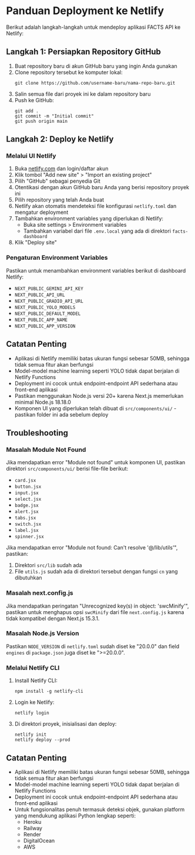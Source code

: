 # Panduan Deployment ke Netlify

Berikut adalah langkah-langkah untuk mendeploy aplikasi FACTS API ke Netlify:

## Langkah 1: Persiapkan Repository GitHub

1. Buat repository baru di akun GitHub baru yang ingin Anda gunakan
2. Clone repository tersebut ke komputer lokal:
   ```
   git clone https://github.com/username-baru/nama-repo-baru.git
   ```
3. Salin semua file dari proyek ini ke dalam repository baru
4. Push ke GitHub:
   ```
   git add .
   git commit -m "Initial commit"
   git push origin main
   ```

## Langkah 2: Deploy ke Netlify

### Melalui UI Netlify

1. Buka [netlify.com](https://netlify.com) dan login/daftar akun
2. Klik tombol "Add new site" > "Import an existing project"
3. Pilih "GitHub" sebagai penyedia Git
4. Otentikasi dengan akun GitHub baru Anda yang berisi repository proyek ini
5. Pilih repository yang telah Anda buat
6. Netlify akan otomatis mendeteksi file konfigurasi `netlify.toml` dan mengatur deployment
7. Tambahkan environment variables yang diperlukan di Netlify:
   - Buka site settings > Environment variables
   - Tambahkan variabel dari file `.env.local` yang ada di direktori `facts-dashboard`
8. Klik "Deploy site"

### Pengaturan Environment Variables

Pastikan untuk menambahkan environment variables berikut di dashboard Netlify:
- `NEXT_PUBLIC_GEMINI_API_KEY` 
- `NEXT_PUBLIC_API_URL`
- `NEXT_PUBLIC_GRADIO_API_URL`
- `NEXT_PUBLIC_YOLO_MODELS`
- `NEXT_PUBLIC_DEFAULT_MODEL`
- `NEXT_PUBLIC_APP_NAME`
- `NEXT_PUBLIC_APP_VERSION`

## Catatan Penting

- Aplikasi di Netlify memiliki batas ukuran fungsi sebesar 50MB, sehingga tidak semua fitur akan berfungsi
- Model-model machine learning seperti YOLO tidak dapat berjalan di Netlify Functions
- Deployment ini cocok untuk endpoint-endpoint API sederhana atau front-end aplikasi
- Pastikan menggunakan Node.js versi 20+ karena Next.js memerlukan minimal Node.js 18.18.0
- Komponen UI yang diperlukan telah dibuat di `src/components/ui/` - pastikan folder ini ada sebelum deploy

## Troubleshooting

### Masalah Module Not Found
Jika mendapatkan error "Module not found" untuk komponen UI, pastikan direktori `src/components/ui/` berisi file-file berikut:
- `card.jsx`
- `button.jsx`
- `input.jsx`
- `select.jsx`
- `badge.jsx`
- `alert.jsx`
- `tabs.jsx`
- `switch.jsx`
- `label.jsx`
- `spinner.jsx`

Jika mendapatkan error "Module not found: Can't resolve '@/lib/utils'", pastikan:
1. Direktori `src/lib` sudah ada
2. File `utils.js` sudah ada di direktori tersebut dengan fungsi `cn` yang dibutuhkan

### Masalah next.config.js
Jika mendapatkan peringatan "Unrecognized key(s) in object: 'swcMinify'", pastikan untuk menghapus opsi `swcMinify` dari file `next.config.js` karena tidak kompatibel dengan Next.js 15.3.1.

### Masalah Node.js Version
Pastikan `NODE_VERSION` di `netlify.toml` sudah diset ke "20.0.0" dan field `engines` di `package.json` juga diset ke ">=20.0.0".

### Melalui Netlify CLI

1. Install Netlify CLI:
   ```
   npm install -g netlify-cli
   ```
2. Login ke Netlify:
   ```
   netlify login
   ```
3. Di direktori proyek, inisialisasi dan deploy:
   ```
   netlify init
   netlify deploy --prod
   ```

## Catatan Penting

- Aplikasi di Netlify memiliki batas ukuran fungsi sebesar 50MB, sehingga tidak semua fitur akan berfungsi
- Model-model machine learning seperti YOLO tidak dapat berjalan di Netlify Functions
- Deployment ini cocok untuk endpoint-endpoint API sederhana atau front-end aplikasi
- Untuk fungsionalitas penuh termasuk deteksi objek, gunakan platform yang mendukung aplikasi Python lengkap seperti:
  - Heroku
  - Railway
  - Render
  - DigitalOcean
  - AWS 